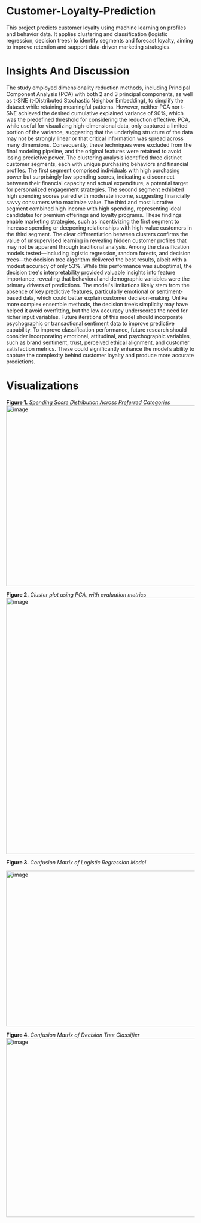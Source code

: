 # Customer-Loyalty-Prediction
This project predicts customer loyalty using machine learning on profiles and behavior data. It applies clustering and classification (logistic regression, decision trees) to identify segments and forecast loyalty, aiming to improve retention and support data-driven marketing strategies.

# Insights And Discussion
The study employed dimensionality reduction methods, including Principal Component Analysis (PCA) with both 2 and 3 principal components, as well as t-SNE (t-Distributed Stochastic Neighbor Embedding), to simplify the dataset while retaining meaningful patterns. However, neither PCA nor t-SNE achieved the desired cumulative explained variance of 90%, which was the predefined threshold for considering the reduction effective. PCA, while useful for visualizing high-dimensional data, only captured a limited portion of the variance, suggesting that the underlying structure of the data may not be strongly linear or that critical information was spread across many dimensions. Consequently, these techniques were excluded from the final modeling pipeline, and the original features were retained to avoid losing predictive power.
The clustering analysis identified three distinct customer segments, each with unique purchasing behaviors and financial profiles. The first segment comprised individuals with high purchasing power but surprisingly low spending scores, indicating a disconnect between their financial capacity and actual expenditure, a potential target for personalized engagement strategies. The second segment exhibited high spending scores paired with moderate income, suggesting financially savvy consumers who maximize value. The third and most lucrative segment combined high income with high spending, representing ideal candidates for premium offerings and loyalty programs. These findings enable marketing strategies, such as incentivizing the first segment to increase spending or deepening relationships with high-value customers in the third segment. The clear differentiation between clusters confirms the value of unsupervised learning in revealing hidden customer profiles that may not be apparent through traditional analysis.
Among the classification models tested—including logistic regression, random forests, and decision trees—the decision tree algorithm delivered the best results, albeit with a modest accuracy of only 53%. While this performance was suboptimal, the decision tree's interpretability provided valuable insights into feature importance, revealing that behavioral and demographic variables were the primary drivers of predictions. The model's limitations likely stem from the absence of key predictive features, particularly emotional or sentiment-based data, which could better explain customer decision-making. Unlike more complex ensemble methods, the decision tree’s simplicity may have helped it avoid overfitting, but the low accuracy underscores the need for richer input variables. Future iterations of this model should incorporate psychographic or transactional sentiment data to improve predictive capability.
To improve classification performance, future research should consider incorporating emotional, attitudinal, and psychographic variables, such as brand sentiment, trust, perceived ethical alignment, and customer satisfaction metrics. These could significantly enhance the model’s ability to capture the complexity behind customer loyalty and produce more accurate predictions.

# Visualizations 

**Figure 1.**
*Spending Score Distribution Across Preferred Categories*
<img width="686" height="482" alt="image" src="https://github.com/user-attachments/assets/ad9eb662-8548-4e9f-a2fd-ee0cb3620334" />

**Figure 2.** 
*Cluster plot using PCA, with evaluation metrics*
<img width="844" height="684" alt="image" src="https://github.com/user-attachments/assets/20e41c26-9c87-4bb5-b7af-e7faa6dfdc8b" />

**Figure 3.**
*Confusion Matrix of Logistic Regression Model*

<img width="614" height="415" alt="image" src="https://github.com/user-attachments/assets/1acac88f-565a-45ac-9fec-9810c82a385b" />


**Figure 4.** 
*Confusion Matrix of Decision Tree Classifier*
<img width="712" height="478" alt="image" src="https://github.com/user-attachments/assets/eeae60e2-8447-4350-aaa4-bbfee02fa090" />







